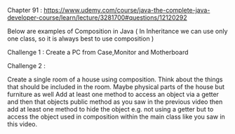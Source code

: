  Chapter 91 : https://www.udemy.com/course/java-the-complete-java-developer-course/learn/lecture/3281700#questions/12120292
 
 Below are examples of Composition in Java ( In Inheritance we can use only one class, so it is always best to use composition ) 
 
 Challenge 1 : Create a PC from Case,Monitor and Motherboard
 
 Challenge 2 : 
 
  Create a single room of a house using composition.
  Think about the things that should be included in the room.
  Maybe physical parts of the house but furniture as well
  Add at least one method to access an object via a getter and
  then that objects public method as you saw in the previous video
  then add at least one method to hide the object e.g. not using a getter
  but to access the object used in composition within the main class
  like you saw in this video.
